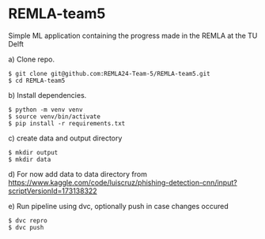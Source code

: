 # REMLA-team5
Simple ML application containing the progress made in the REMLA at the TU Delft

a) Clone repo.

```
$ git clone git@github.com:REMLA24-Team-5/REMLA-team5.git
$ cd REMLA-team5
```

b) Install dependencies.

```
$ python -m venv venv
$ source venv/bin/activate
$ pip install -r requirements.txt
```

c) create data and output directory

```
$ mkdir output
$ mkdir data
```

d) For now add data to data directory from https://www.kaggle.com/code/luiscruz/phishing-detection-cnn/input?scriptVersionId=173138322

e) Run pipeline using dvc, optionally push in case changes occured

```
$ dvc repro
$ dvc push
```